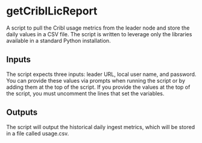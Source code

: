 # getCriblLicReport

A script to pull the Cribl usage metrics from the leader node and store the daily values in a CSV file. The script is written to leverage only the libraries available in a standard Python installation. 

## Inputs
The script expects three inputs: leader URL, local user name, and password. You can provide these values via prompts when running the script or by adding them at the top of the script. If you provide the values at the top of the script, you must uncomment the lines that set the variables.

## Outputs
The script will output the historical daily ingest metrics, which will be stored in a file called usage.csv.
